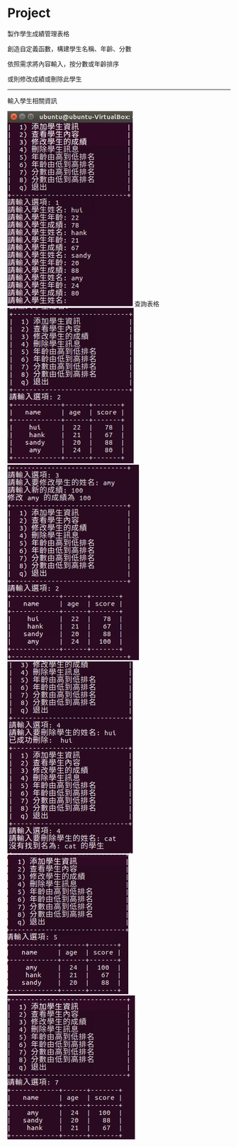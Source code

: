 # Project

製作學生成績管理表格

創造自定義函數，構建學生名稱、年齡、分數

依照需求將內容輸入，按分數或年齡排序

或則修改成績或刪除此學生

-------------------------------------
輸入學生相關資訊

<img src='https://github.com/huihuiman/Student/blob/master/Student%E5%9C%96%E7%89%87/s1.jpg'>
查詢表格
<img src='https://github.com/huihuiman/Student/blob/master/Student%E5%9C%96%E7%89%87/s2.jpg'>

<img src='https://github.com/huihuiman/Student/blob/master/Student%E5%9C%96%E7%89%87/s3.jpg'>
<img src='https://github.com/huihuiman/Student/blob/master/Student%E5%9C%96%E7%89%87/s4.jpg'>
<img src='https://github.com/huihuiman/Student/blob/master/Student%E5%9C%96%E7%89%87/s5.jpg'>
<img src='https://github.com/huihuiman/Student/blob/master/Student%E5%9C%96%E7%89%87/s7.jpg'>
